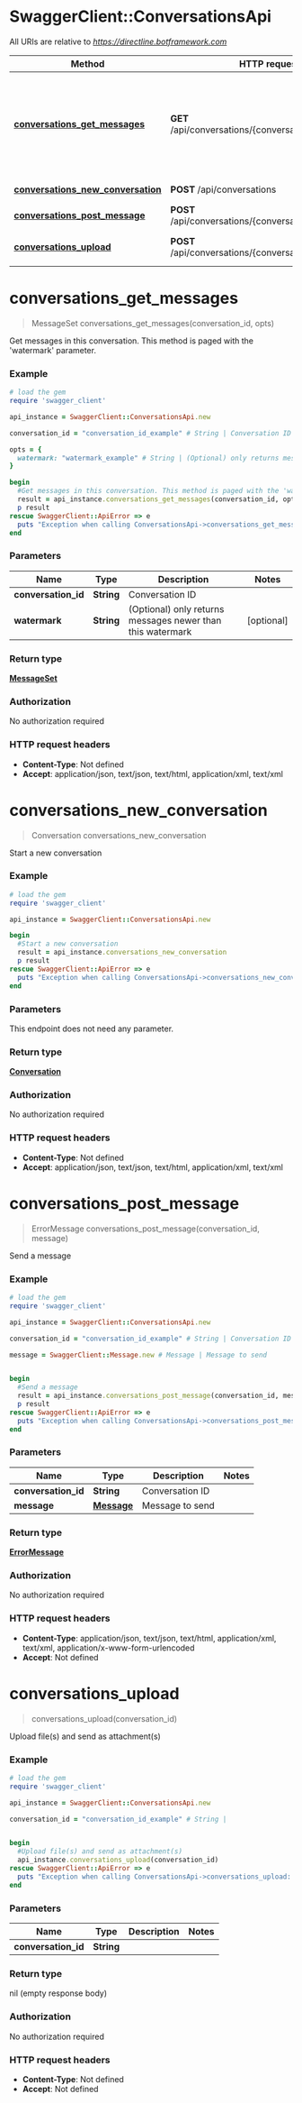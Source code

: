 # SwaggerClient::ConversationsApi

All URIs are relative to *https://directline.botframework.com*

Method | HTTP request | Description
------------- | ------------- | -------------
[**conversations_get_messages**](ConversationsApi.md#conversations_get_messages) | **GET** /api/conversations/{conversationId}/messages | Get messages in this conversation. This method is paged with the &#39;watermark&#39; parameter.
[**conversations_new_conversation**](ConversationsApi.md#conversations_new_conversation) | **POST** /api/conversations | Start a new conversation
[**conversations_post_message**](ConversationsApi.md#conversations_post_message) | **POST** /api/conversations/{conversationId}/messages | Send a message
[**conversations_upload**](ConversationsApi.md#conversations_upload) | **POST** /api/conversations/{conversationId}/upload | Upload file(s) and send as attachment(s)


# **conversations_get_messages**
> MessageSet conversations_get_messages(conversation_id, opts)

Get messages in this conversation. This method is paged with the 'watermark' parameter.

### Example
```ruby
# load the gem
require 'swagger_client'

api_instance = SwaggerClient::ConversationsApi.new

conversation_id = "conversation_id_example" # String | Conversation ID

opts = { 
  watermark: "watermark_example" # String | (Optional) only returns messages newer than this watermark
}

begin
  #Get messages in this conversation. This method is paged with the 'watermark' parameter.
  result = api_instance.conversations_get_messages(conversation_id, opts)
  p result
rescue SwaggerClient::ApiError => e
  puts "Exception when calling ConversationsApi->conversations_get_messages: #{e}"
end
```

### Parameters

Name | Type | Description  | Notes
------------- | ------------- | ------------- | -------------
 **conversation_id** | **String**| Conversation ID | 
 **watermark** | **String**| (Optional) only returns messages newer than this watermark | [optional] 

### Return type

[**MessageSet**](MessageSet.md)

### Authorization

No authorization required

### HTTP request headers

 - **Content-Type**: Not defined
 - **Accept**: application/json, text/json, text/html, application/xml, text/xml



# **conversations_new_conversation**
> Conversation conversations_new_conversation

Start a new conversation

### Example
```ruby
# load the gem
require 'swagger_client'

api_instance = SwaggerClient::ConversationsApi.new

begin
  #Start a new conversation
  result = api_instance.conversations_new_conversation
  p result
rescue SwaggerClient::ApiError => e
  puts "Exception when calling ConversationsApi->conversations_new_conversation: #{e}"
end
```

### Parameters
This endpoint does not need any parameter.

### Return type

[**Conversation**](Conversation.md)

### Authorization

No authorization required

### HTTP request headers

 - **Content-Type**: Not defined
 - **Accept**: application/json, text/json, text/html, application/xml, text/xml



# **conversations_post_message**
> ErrorMessage conversations_post_message(conversation_id, message)

Send a message

### Example
```ruby
# load the gem
require 'swagger_client'

api_instance = SwaggerClient::ConversationsApi.new

conversation_id = "conversation_id_example" # String | Conversation ID

message = SwaggerClient::Message.new # Message | Message to send


begin
  #Send a message
  result = api_instance.conversations_post_message(conversation_id, message)
  p result
rescue SwaggerClient::ApiError => e
  puts "Exception when calling ConversationsApi->conversations_post_message: #{e}"
end
```

### Parameters

Name | Type | Description  | Notes
------------- | ------------- | ------------- | -------------
 **conversation_id** | **String**| Conversation ID | 
 **message** | [**Message**](Message.md)| Message to send | 

### Return type

[**ErrorMessage**](ErrorMessage.md)

### Authorization

No authorization required

### HTTP request headers

 - **Content-Type**: application/json, text/json, text/html, application/xml, text/xml, application/x-www-form-urlencoded
 - **Accept**: Not defined



# **conversations_upload**
> conversations_upload(conversation_id)

Upload file(s) and send as attachment(s)

### Example
```ruby
# load the gem
require 'swagger_client'

api_instance = SwaggerClient::ConversationsApi.new

conversation_id = "conversation_id_example" # String | 


begin
  #Upload file(s) and send as attachment(s)
  api_instance.conversations_upload(conversation_id)
rescue SwaggerClient::ApiError => e
  puts "Exception when calling ConversationsApi->conversations_upload: #{e}"
end
```

### Parameters

Name | Type | Description  | Notes
------------- | ------------- | ------------- | -------------
 **conversation_id** | **String**|  | 

### Return type

nil (empty response body)

### Authorization

No authorization required

### HTTP request headers

 - **Content-Type**: Not defined
 - **Accept**: Not defined



